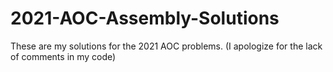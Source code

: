 # 2021-AOC-Assembly-Solutions
These are my solutions for the 2021 AOC problems.
(I apologize for the lack of comments in my code)
